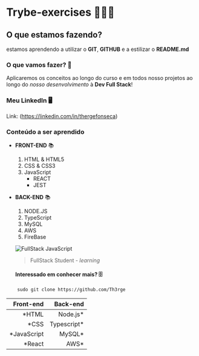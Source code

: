 # Trybe-exercises 🧑🏾‍🎓
## O que estamos fazendo? 

estamos aprendendo a utilizar o **GIT**, **GITHUB** e a estilizar o **README.md**

### O que vamos fazer?  📝

Aplicaremos os conceitos ao longo do curso e em todos nosso projetos ao longo do _nosso_ _desenvolvimento_ à **Dev Full Stack**!

### Meu LinkedIn  🖥️

Link: (https://linkedin.com/in/thergefonseca)

### Conteúdo a ser aprendido

* __FRONT-END__   📚
    1. HTML & HTML5
    2. CSS & CSS3
    3. JavaScript
        * REACT
        * JEST 

* __BACK-END__   📚
    1. NODE.JS
    2. TypeScript
    3. MySQL
    4. AWS
    5. FireBase

    ![FullStack JavaScript](https://www.javaavancado.com/wp-content/uploads/2018/03/salario-de-um-full-stack-tecnologia.jpg)

    > FullStack Student - *learning*


    #### Interessado em conhecer mais?  🗄️
~~~
    sudo git clone https://github.com/Th3rge
~~~

Front-end | Back-end
---------: | ---------:
*HTML | Node.js*
*CSS| Typescript*
*JavaScript| MySQL*
*React| AWS*
